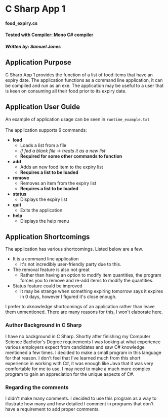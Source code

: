 # C Sharp App 1
#### food_expiry.cs
#### Tested with Compiler: Mono C# compiler
##### Written by: Samuel Jones
####

## Application Purpose
C Sharp App 1 provides the function of a list of food items that have an expiry date.
The application functions as a command line application, it can be compiled and run as an exe.
The application may be useful to a user that is keen on consuming all their food prior to its expiry date. 

## Application User Guide
An example of application usage can be seen in `runtime_example.txt`\
\
The application supports 6 commands:
- **load**
  - Loads a list from a file
  - *if fed a blank file -> treats it as a new list*
  - **Required for some other commands to function**
- **add**
  - Adds an new food item to the expiry list
  - **Requires a list to be loaded**
- **remove**
  - Removes an item from the expiry list
  - **Requires a list to be loaded**
- **status**
  - Displays the expiry list
- **quit**
  - Exits the application
- **help**
  - Displays the help menu

## Application Shortcomings
The application has various shortcomings. Listed below are a few.
- It is a command line application
  - it's not incredibly user-friendly party due to this. 
- The removal feature is also not great
  - Rather than having an option to modify item quantities, the program forces you to remove and re-add items to modify the quantities. 
- Status feature could be improved
  - It may be strange when something expiring tomorrow says it expires in 0 days, however I figured it's close enough.

I prefer to aknowledge shortcomings of an application rather than leave them unmentioned. There are many reasons for this, I won't elaborate here.

### Author Background in C Sharp
I have no background in C Sharp. Shortly after finishing my Computer Science Bachelor's Degree requirements I was looking
at what experience various employers expect from candidates and saw C# knowledge mentioned a few times. I decided to make
a small program in this language for that reason. I don't feel that I've learned much from this short experience in working
with C#, it was enough like Java that it was very comfortable for me to use. I may need to make a much more complex program
to gain an appreciation for the unique aspects of C#.

### Regarding the comments
I didn't make many comments. I decided to use this program as a way to illustrate how many and how detailed
I comment in programs that don't have a requirement to add proper comments.